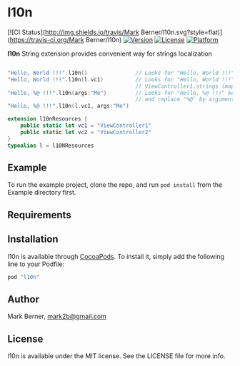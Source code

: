# l10n

[![CI Status](http://img.shields.io/travis/Mark Berner/l10n.svg?style=flat)](https://travis-ci.org/Mark Berner/l10n)
[![Version](https://img.shields.io/cocoapods/v/l10n.svg?style=flat)](http://cocoapods.org/pods/l10n)
[![License](https://img.shields.io/cocoapods/l/l10n.svg?style=flat)](http://cocoapods.org/pods/l10n)
[![Platform](https://img.shields.io/cocoapods/p/l10n.svg?style=flat)](http://cocoapods.org/pods/l10n)

**l10n** String extension provides convenient way for strings localization
```swift

"Hello, World !!!".l10n()               // Looks for "Hello, World !!!" key in the Localized.strings 
"Hello, World !!!".l10n(l.vc1)          // Looks for "Hello, World !!!" key in the
                                        // ViewController1.strings (mapped via l10NResources)
"Hello, %@ !!!".l10n(args:"Me")         // Looks for "Hello, %@ !!!" key in the Localized.strings
                                        // and replace '%@' by argument
"Hello, %@ !!!".l10n(l.vc1, args:"Me")

extension l10nResources {
    public static let vc1 = "ViewController1"
    public static let vc2 = "ViewController2"
}
typealias l = l10NResources

```
## Example

To run the example project, clone the repo, and run `pod install` from the Example directory first.

## Requirements

## Installation

l10n is available through [CocoaPods](http://cocoapods.org). To install
it, simply add the following line to your Podfile:

```ruby
pod "l10n"
```

## Author

Mark Berner, mark2b@gmail.com

## License

l10n is available under the MIT license. See the LICENSE file for more info.
